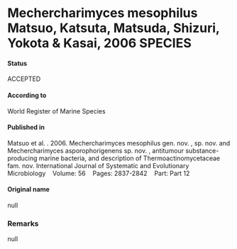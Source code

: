 Mechercharimyces mesophilus Matsuo, Katsuta, Matsuda, Shizuri, Yokota & Kasai, 2006 SPECIES
=======

#### Status
ACCEPTED

#### According to
World Register of Marine Species

#### Published in
Matsuo et al. . 2006. Mechercharimyces mesophilus gen. nov. , sp. nov. and Mechercharimyces asporophorigenens sp. nov. , antitumour substance-producing marine bacteria, and description of Thermoactinomycetaceae fam. nov. International Journal of Systematic and Evolutionary Microbiology    Volume: 56    Pages: 2837-2842    Part: Part 12

#### Original name
null

### Remarks
null